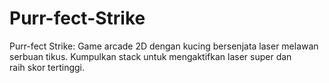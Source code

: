 # Purr-fect-Strike
Purr-fect Strike: Game arcade 2D dengan kucing bersenjata laser melawan serbuan tikus. Kumpulkan stack untuk mengaktifkan laser super dan raih skor tertinggi.
